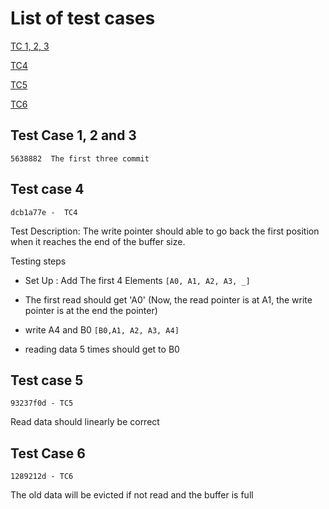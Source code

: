 # List of test cases 

[TC 1, 2, 3](#test-case-1-2-and-3)

[TC4](#test-case-4)

[TC5](#test-case-5)

[TC6](#test-case-6)

## Test Case 1, 2 and 3       
`5638882  The first three commit`


## Test case 4  
`dcb1a77e -  TC4 ` 

Test Description: The write pointer should able to go back the first position when it reaches the end of the buffer size.  

Testing steps         
- Set Up : Add The first 4 Elements    `[A0, A1, A2, A3, _]`

-  The first read should get 'A0' (Now, the read pointer is at A1, the write pointer is at the end the pointer)

-  write A4 and B0   `[B0,A1, A2, A3, A4]`

- reading data 5 times should get to B0 

## Test case 5 
`93237f0d - TC5`

Read data should linearly be correct 

## Test Case 6  
`1289212d - TC6`

The old data will be evicted if not read and the buffer is full

